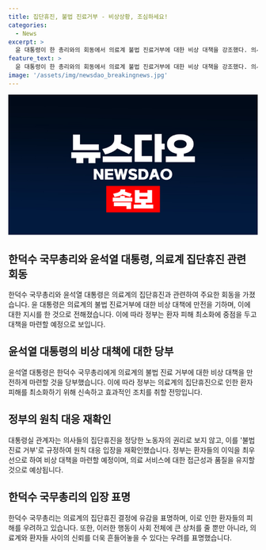 ```yaml
---
title: 집단휴진, 불법 진료거부 - 비상상황, 조심하세요!
categories:
  - News
excerpt: >
  윤 대통령이 한 총리와의 회동에서 의료계 불법 진료거부에 대한 비상 대책을 강조했다. 의사들의 집단휴진을 '불법 진료 거부'로 규정하고 원칙대응을 재확인했다. 정부는 환자 피해 최소화를 중점으로 삼아 대응할 것으로 보인다. 한 총리는 의료계의 휴진 결정을 유감으로 표하며 이로써 환자들과의 신뢰를 무너뜨릴 수 있다고 지적했다. (150자)
feature_text: >
  윤 대통령이 한 총리와의 회동에서 의료계 불법 진료거부에 대한 비상 대책을 강조했다. 의사들의 집단휴진을 '불법 진료 거부'로 규정하고 원칙대응을 재확인했다. 정부는 환자 피해 최소화를 중점으로 삼아 대응할 것으로 보인다. 한 총리는 의료계의 휴진 결정을 유감으로 표하며 이로써 환자들과의 신뢰를 무너뜨릴 수 있다고 지적했다. (150자)
image: '/assets/img/newsdao_breakingnews.jpg'
---
```


<p><img src="/assets/img/newsdao_breakingnews.jpg" alt="implanttips 속보" /></p>

<h2 data-ke-size="size26">한덕수 국무총리와 윤석열 대통령, 의료계 집단휴진 관련 회동</h2>

<p data-ke-size="size16">한덕수 국무총리와 윤석열 대통령은 의료계의 집단휴진과 관련하여 주요한 회동을 가졌습니다. 윤 대통령은 의료계의 불법 진료거부에 대한 비상 대책에 만전을 기하며, 이에 대한 지시를 한 것으로 전해졌습니다. 이에 따라 정부는 환자 피해 최소화에 중점을 두고 대책을 마련할 예정으로 보입니다.</p>

<h2 data-ke-size="size26">윤석열 대통령의 비상 대책에 대한 당부</h2>

<p data-ke-size="size16">윤석열 대통령은 한덕수 국무총리에게 의료계의 불법 진료 거부에 대한 비상 대책을 만전하게 마련할 것을 당부했습니다. 이에 따라 정부는 의료계의 집단휴진으로 인한 환자 피해를 최소화하기 위해 신속하고 효과적인 조치를 취할 전망입니다.</p>

<h2 data-ke-size="size26">정부의 원칙 대응 재확인</h2>

<p data-ke-size="size16">대통령실 관계자는 의사들의 집단휴진을 정당한 노동자의 권리로 보지 않고, 이를 '불법 진료 거부'로 규정하여 원칙 대응 입장을 재확인했습니다. 정부는 환자들의 이익을 최우선으로 하여 비상 대책을 마련할 예정이며, 의료 서비스에 대한 접근성과 품질을 유지할 것으로 예상됩니다.</p>

<h2 data-ke-size="size26">한덕수 국무총리의 입장 표명</h2>

<p data-ke-size="size16">한덕수 국무총리는 의료계의 집단휴진 결정에 유감을 표명하며, 이로 인한 환자들의 피해를 우려하고 있습니다. 또한, 이러한 행동이 사회 전체에 큰 상처를 줄 뿐만 아니라, 의료계와 환자들 사이의 신뢰를 더욱 흔들어놓을 수 있다는 우려를 표명했습니다.</p>

